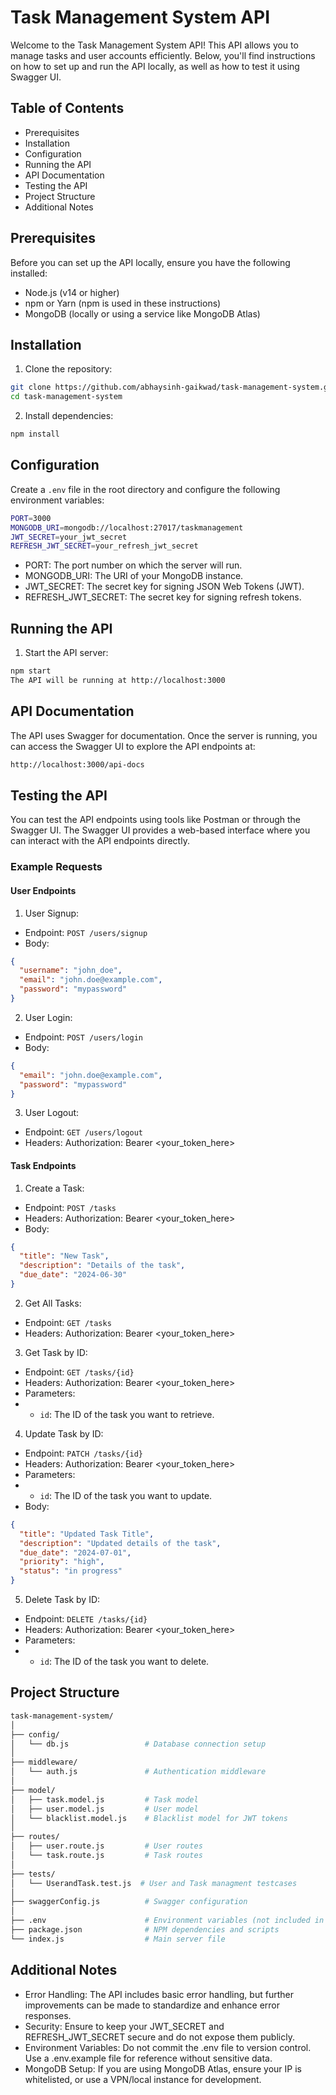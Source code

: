 # Task Management System API
Welcome to the Task Management System API! This API allows you to manage tasks and user accounts efficiently. Below, you'll find instructions on how to set up and run the API locally, as well as how to test it using Swagger UI.

## Table of Contents
- Prerequisites
- Installation
- Configuration
- Running the API
- API Documentation
- Testing the API
- Project Structure
- Additional Notes

## Prerequisites
Before you can set up the API locally, ensure you have the following installed:

- Node.js (v14 or higher)
- npm or Yarn (npm is used in these instructions)
- MongoDB (locally or using a service like MongoDB Atlas)

## Installation
1) Clone the repository:
```bash
git clone https://github.com/abhaysinh-gaikwad/task-management-system.git
cd task-management-system
```
2) Install dependencies:
```bash
npm install
```

## Configuration
Create a `.env` file in the root directory and configure the following environment variables:

```bash
PORT=3000
MONGODB_URI=mongodb://localhost:27017/taskmanagement
JWT_SECRET=your_jwt_secret
REFRESH_JWT_SECRET=your_refresh_jwt_secret
```
- PORT: The port number on which the server will run.
- MONGODB_URI: The URI of your MongoDB instance.
- JWT_SECRET: The secret key for signing JSON Web Tokens (JWT).
- REFRESH_JWT_SECRET: The secret key for signing refresh tokens.

## Running the API
1) Start the API server:

```bash
npm start
The API will be running at http://localhost:3000
```

## API Documentation
The API uses Swagger for documentation. Once the server is running, you can access the Swagger UI to explore the API endpoints at:

```bash
http://localhost:3000/api-docs
```


## Testing the API
You can test the API endpoints using tools like Postman or through the Swagger UI. The Swagger UI provides a web-based interface where you can interact with the API endpoints directly.

### Example Requests

#### User Endpoints

1) User Signup:

- Endpoint: `POST /users/signup`
- Body:
```json
{
  "username": "john_doe",
  "email": "john.doe@example.com",
  "password": "mypassword"
}
```
2) User Login:

- Endpoint: `POST /users/login`
- Body:
```json
{
  "email": "john.doe@example.com",
  "password": "mypassword"
}
```
3) User Logout:

- Endpoint: `GET /users/logout`
- Headers: Authorization: Bearer <your_token_here>

#### Task Endpoints

1) Create a Task:

- Endpoint: `POST /tasks`
- Headers: Authorization: Bearer <your_token_here>
- Body:
```json
{
  "title": "New Task",
  "description": "Details of the task",
  "due_date": "2024-06-30"
}
```
2) Get All Tasks:

- Endpoint: `GET /tasks`
- Headers: Authorization: Bearer <your_token_here>

3) Get Task by ID: 
- Endpoint: `GET /tasks/{id}`
- Headers: Authorization: Bearer <your_token_here>
- Parameters:
 - - `id`: The ID of the task you want to retrieve.

4) Update Task by ID: 
- Endpoint: `PATCH /tasks/{id}`
- Headers: Authorization: Bearer <your_token_here>
- Parameters:
- - `id`: The ID of the task you want to update.
- Body:
```json
{
  "title": "Updated Task Title",
  "description": "Updated details of the task",
  "due_date": "2024-07-01",
  "priority": "high",
  "status": "in progress"
}
```
5) Delete Task by ID:
- Endpoint: `DELETE /tasks/{id}`
- Headers: Authorization: Bearer <your_token_here>
- Parameters:
- - `id`: The ID of the task you want to delete.

## Project Structure
```bash
task-management-system/
│
├── config/
│   └── db.js                 # Database connection setup
│
├── middleware/
│   └── auth.js               # Authentication middleware
│
├── model/
│   ├── task.model.js         # Task model
│   ├── user.model.js         # User model
│   └── blacklist.model.js    # Blacklist model for JWT tokens
│
├── routes/
│   ├── user.route.js         # User routes
│   └── task.route.js         # Task routes
│
├── tests/
│   └── UserandTask.test.js  # User and Task managment testcases
│
├── swaggerConfig.js          # Swagger configuration
│
├── .env                      # Environment variables (not included in the repo)
├── package.json              # NPM dependencies and scripts
└── index.js                  # Main server file
```

## Additional Notes
- Error Handling: The API includes basic error handling, but further improvements can be made to standardize and enhance error responses.
- Security: Ensure to keep your JWT_SECRET and REFRESH_JWT_SECRET secure and do not expose them publicly.
- Environment Variables: Do not commit the .env file to version control. Use a .env.example file for reference without sensitive data.
- MongoDB Setup: If you are using MongoDB Atlas, ensure your IP is whitelisted, or use a VPN/local instance for development.